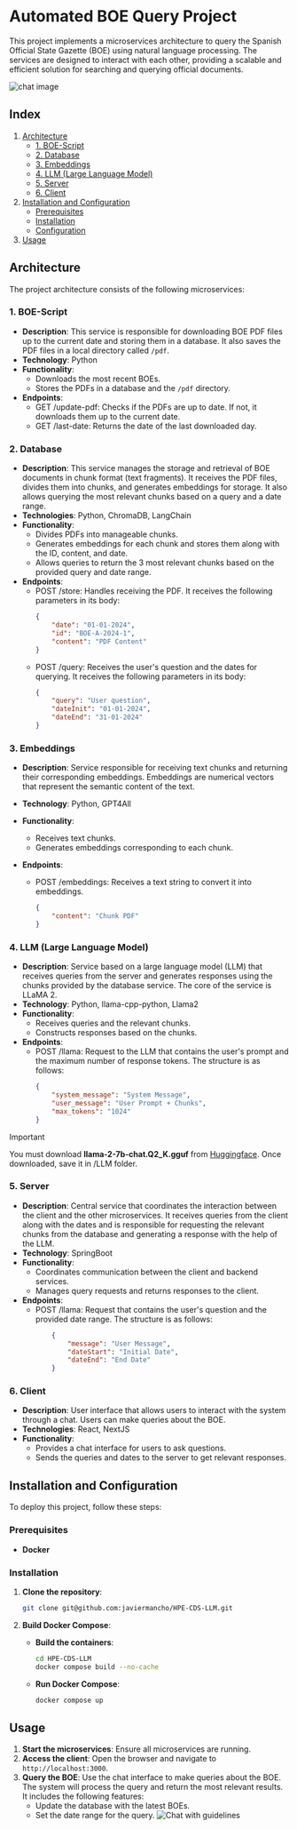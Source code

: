 # Automated BOE Query Project

This project implements a microservices architecture to query the Spanish Official State Gazette (BOE) using natural language processing. The services are designed to interact with each other, providing a scalable and efficient solution for searching and querying official documents.

![chat image](chat.png)

## Index 
1. [Architecture](#architecture)
   - [1. BOE-Script](#1-boe-script)
   - [2. Database](#2-database)
   - [3. Embeddings](#3-embeddings)
   - [4. LLM (Large Language Model)](#4-llm-large-language-model)
   - [5. Server](#5-server)
   - [6. Client](#6-client)
2. [Installation and Configuration](#installation-and-configuration)
   - [Prerequisites](#prerequisites)
   - [Installation](#installation)
   - [Configuration](#configuration)
3. [Usage](#usage)

## Architecture

The project architecture consists of the following microservices:

### 1. BOE-Script
- **Description**: This service is responsible for downloading BOE PDF files up to the current date and storing them in a database. It also saves the PDF files in a local directory called `/pdf`.
- **Technology**: Python
- **Functionality**:
  - Downloads the most recent BOEs.
  - Stores the PDFs in a database and the `/pdf` directory.
- **Endpoints**:
    - GET /update-pdf: Checks if the PDFs are up to date. If not, it downloads them up to the current date.
    - GET /last-date: Returns the date of the last downloaded day.

### 2. Database
- **Description**: This service manages the storage and retrieval of BOE documents in chunk format (text fragments). It receives the PDF files, divides them into chunks, and generates embeddings for storage. It also allows querying the most relevant chunks based on a query and a date range.
- **Technologies**: Python, ChromaDB, LangChain
- **Functionality**:
  - Divides PDFs into manageable chunks.
  - Generates embeddings for each chunk and stores them along with the ID, content, and date.
  - Allows queries to return the 3 most relevant chunks based on the provided query and date range.
- **Endpoints**:
    - POST /store: Handles receiving the PDF. It receives the following parameters in its body:
        ```JSON
        {
            "date": "01-01-2024",
            "id": "BOE-A-2024-1",
            "content": "PDF Content"
        }
        ```
    - POST /query: Receives the user's question and the dates for querying. It receives the following parameters in its body:
        ```JSON
        {
            "query": "User question",
            "dateInit": "01-01-2024",
            "dateEnd": "31-01-2024"
        }
        ```

### 3. Embeddings
- **Description**: Service responsible for receiving text chunks and returning their corresponding embeddings. Embeddings are numerical vectors that represent the semantic content of the text.
- **Technology**: Python, GPT4All
- **Functionality**:
  - Receives text chunks.
  - Generates embeddings corresponding to each chunk.

- **Endpoints**: 
    - POST /embeddings: Receives a text string to convert it into embeddings. 
        ```JSON
        {
            "content": "Chunk PDF"
        }
        ```

### 4. LLM (Large Language Model)
- **Description**: Service based on a large language model (LLM) that receives queries from the server and generates responses using the chunks provided by the database service. The core of the service is LLaMA 2.
- **Technology**: Python, llama-cpp-python, Llama2
- **Functionality**:
  - Receives queries and the relevant chunks.
  - Constructs responses based on the chunks.
- **Endpoints**:
    - POST /llama: Request to the LLM that contains the user's prompt and the maximum number of response tokens. The structure is as follows:
        ```JSON
        {
            "system_message": "System Message",
            "user_message": "User Prompt + Chunks",
            "max_tokens": "1024"
        }
        ```
> [!IMPORTANT]  
> You must download **llama-2-7b-chat.Q2_K.gguf** from [Huggingface](https://huggingface.co/TheBloke/Llama-2-7B-Chat-GGUF). Once downloaded, save it in /LLM folder. 

### 5. Server
- **Description**: Central service that coordinates the interaction between the client and the other microservices. It receives queries from the client along with the dates and is responsible for requesting the relevant chunks from the database and generating a response with the help of the LLM.
- **Technology**: SpringBoot
- **Functionality**:
  - Coordinates communication between the client and backend services.
  - Manages query requests and returns responses to the client.
- **Endpoints**: 
    - POST /llama: Request that contains the user's question and the provided date range. The structure is as follows: 
        ```JSON
            {
                "message": "User Message",
                "dateStart": "Initial Date",
                "dateEnd": "End Date"
            }
        ```

### 6. Client
- **Description**: User interface that allows users to interact with the system through a chat. Users can make queries about the BOE.
- **Technologies**: React, NextJS
- **Functionality**:
  - Provides a chat interface for users to ask questions.
  - Sends the queries and dates to the server to get relevant responses.

## Installation and Configuration

To deploy this project, follow these steps:

### Prerequisites
- **Docker**

### Installation

1. **Clone the repository**:
    ```bash
    git clone git@github.com:javiermancho/HPE-CDS-LLM.git
    ```

3. **Build Docker Compose**:
    - **Build the containers**:
        ```bash
        cd HPE-CDS-LLM
        docker compose build --no-cache
        ```
    - **Run Docker Compose**:
        ```bash
        docker compose up
        ```

## Usage

1. **Start the microservices**: Ensure all microservices are running.
2. **Access the client**: Open the browser and navigate to `http://localhost:3000`.
3. **Query the BOE**: Use the chat interface to make queries about the BOE. The system will process the query and return the most relevant results. It includes the following features:
    - Update the database with the latest BOEs.
    - Set the date range for the query.
![Chat with guidelines](chat-with-guidelines.png)

